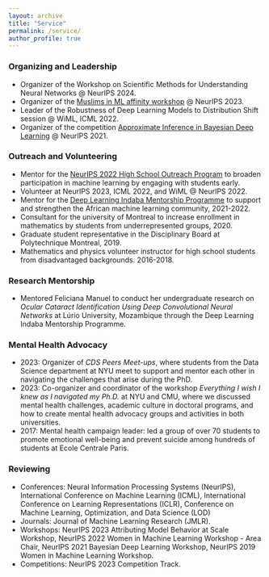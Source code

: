 ```yaml
---
layout: archive
title: "Service"
permalink: /service/
author_profile: true
---
```


### Organizing and Leadership 

- Organizer of the Workshop on Scientific Methods for Understanding Neural Networks @ NeurIPS 2024. 
- Organizer of the [Muslims in ML affinity workshop](http://www.musiml.org/) @ NeurIPS 2023.
- Leader of the Robustness of Deep Learning Models to Distribution Shift session @ WiML, ICML 2022. 
- Organizer of the competition [Approximate Inference in Bayesian Deep Learning](https://izmailovpavel.github.io/neurips_bdl_competition/) @ NeurIPS 2021.

### Outreach and Volunteering

- Mentor for the [NeurIPS 2022 High School Outreach Program](https://blog.neurips.cc/2022/09/27/announcing-the-neurips-2022-high-school-outreach-program/) to broaden participation in machine learning by engaging with students early.
- Volunteer at NeurIPS 2023, ICML 2022, and WiML @ NeurIPS 2022. 
- Mentor for the [Deep Learning Indaba Mentorship Programme](https://deeplearningindaba.com/mentorship/) to support and strengthen the African machine learning community, 2021-2022. 
- Consultant for the university of Montreal to increase enrollment in mathematics by students from underrepresented groups, 2020. 
- Graduate student representative in the Disciplinary Board at Polytechnique Montreal, 2019. 
- Mathematics and physics volunteer instructor for high school students from disadvantaged backgrounds. 2016-2018. 

### Research Mentorship

- Mentored Feliciana Manuel to conduct her undergraduate research on _Ocular Cataract Identification Using Deep Convolutional Neural Networks_ at Lúrio University, Mozambique through the Deep Learning Indaba Mentorship Programme. 

### Mental Health Advocacy

- 2023: Organizer of _CDS Peers Meet-ups_, where students from the Data Science department at NYU meet to support and mentor each other in navigating the challenges that arise during the PhD. 
- 2023: Co-organizer and coordinator of the workshop _Everything I wish I knew as I navigated my Ph.D._ at NYU and CMU, where we discussed mental health challenges, academic culture in doctoral programs, and how to create mental health advocacy groups and activities in both universities.
- 2017: Mental health campaign leader: led a group of  over 70 students to promote emotional well-being and prevent suicide among hundreds of students at Ecole Centrale Paris. 

### Reviewing

- Conferences: Neural Information Processing Systems (NeurIPS), International Conference on Machine Learning (ICML), International Conference on Learning Representations (ICLR), Conference on Machine Learning, Optimization, and Data Science (LOD)
- Journals: Journal of Machine Learning Research (JMLR).
- Workshops: NeurIPS 2023 Attributing Model Behavior at Scale Workshop, NeurIPS 2022 Women in Machine Learning Workshop - Area Chair, NeurIPS 2021 Bayesian Deep Learning Workshop, NeurIPS 2019 Women in Machine Learning Workshop.
- Competitions: NeurIPS 2023 Competition Track.
